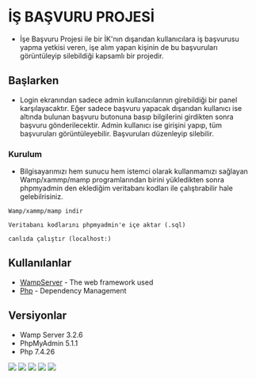# İŞ BAŞVURU PROJESİ

*  İşe Başvuru Projesi ile bir İK'nın dışarıdan kullanıcılara iş başvurusu yapma yetkisi veren, işe alım yapan kişinin de bu başvuruları görüntüleyip silebildiği kapsamlı bir projedir.


## Başlarken

*  Login ekranından sadece admin kullanıcılarının girebildiği bir panel karşılayacaktır. Eğer sadece başvuru yapacak dışarıdan kullanıcı ise altında bulunan başvuru butonuna basıp bilgilerini girdikten sonra başvuru gönderilecektir.
Admin kullanıcı ise girişini yapıp, tüm başvuruları görüntüleyebilir. Başvuruları düzenleyip silebilir. 

### Kurulum

*  Bilgisayarımızı hem sunucu hem istemci olarak kullanmamızı sağlayan Wamp/xammp/mamp programlarından birini yükledikten sonra phpmyadmin den eklediğim veritabanı kodları ile çalıştırabilir hale gelebilrisiniz.


```
Wamp/xammp/mamp indir
```


```
Veritabanı kodlarını phpmyadmin'e içe aktar (.sql)
```

```
canlıda çalıştır (localhost:)
```

## Kullanılanlar

* [WampServer](https://www.wampserver.com/en/) - The web framework used
* [Php](https://www.apache.org/) - Dependency Management


## Versiyonlar
* Wamp Server 3.2.6
* PhpMyAdmin 5.1.1
* Php 7.4.26


<img src="https://github.com/ruveyharuzgar/FloPhpBootcamp/blob/master/BitirmeProjesi_IsBasvuru/video1.mp4" width="auto">
<img src="gorsel-link" width="auto">
<img src="gorsel-link" width="auto">
<img src="gorsel-link" width="auto">
<img src="gorsel-link" width="auto">

